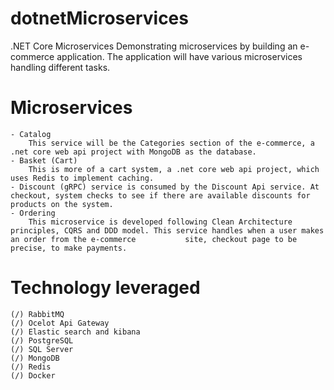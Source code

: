 # dotnetMicroservices
.NET Core Microservices
Demonstrating microservices by building an e-commerce application. The application will have various microservices handling different tasks.

# Microservices
    - Catalog
        This service will be the Categories section of the e-commerce, a .net core web api project with MongoDB as the database.
    - Basket (Cart)
        This is more of a cart system, a .net core web api project, which uses Redis to implement caching.
    - Discount (gRPC) service is consumed by the Discount Api service. At checkout, system checks to see if there are available discounts for products on the system.
    - Ordering
        This microservice is developed following Clean Architecture principles, CQRS and DDD model. This service handles when a user makes an order from the e-commerce           site, checkout page to be precise, to make payments.

# Technology leveraged
    (/) RabbitMQ
    (/) Ocelot Api Gateway
    (/) Elastic search and kibana
    (/) PostgreSQL
    (/) SQL Server
    (/) MongoDB
    (/) Redis
    (/) Docker

